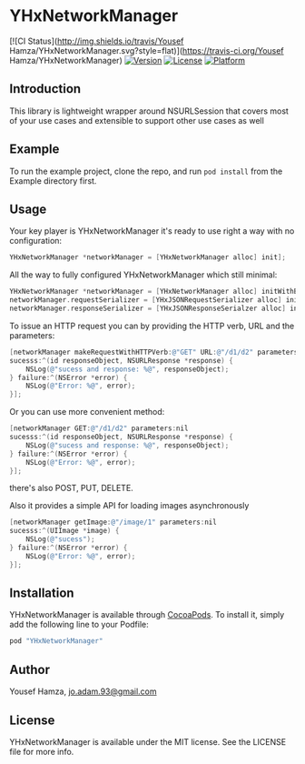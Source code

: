 # YHxNetworkManager

[![CI Status](http://img.shields.io/travis/Yousef Hamza/YHxNetworkManager.svg?style=flat)](https://travis-ci.org/Yousef Hamza/YHxNetworkManager)
[![Version](https://img.shields.io/cocoapods/v/YHxNetworkManager.svg?style=flat)](http://cocoapods.org/pods/YHxNetworkManager)
[![License](https://img.shields.io/cocoapods/l/YHxNetworkManager.svg?style=flat)](http://cocoapods.org/pods/YHxNetworkManager)
[![Platform](https://img.shields.io/cocoapods/p/YHxNetworkManager.svg?style=flat)](http://cocoapods.org/pods/YHxNetworkManager)

## Introduction

This library is lightweight wrapper around NSURLSession that covers most of your use cases and
extensible to support other use cases as well

## Example

To run the example project, clone the repo, and run `pod install` from the Example directory first.

## Usage

Your key player is YHxNetworkManager it's ready to use right a way with no configuration:

```objective-c
YHxNetworkManager *networkManager = [YHxNetworkManager alloc] init];
```

All the way to fully configured YHxNetworkManager which still minimal:

```objective-c
YHxNetworkManager *networkManager = [YHxNetworkManager alloc] initWithBaseURL:[NSURL URLWithString:@"http://example.com"];
networkManager.requestSerializer = [YHxJSONRequestSerializer alloc] init];
networkManager.responseSerializer = [YHxJSONResponseSerialzer alloc] init];
```

To issue an HTTP request you can by providing the HTTP verb, URL and the parameters:

```objective-c
[networkManager makeRequestWithHTTPVerb:@"GET" URL:@"/d1/d2" parameters:nil 
sucesss:^(id responseObject, NSURLResponse *response) {
    NSLog(@"sucess and response: %@", responseObject);
} failure:^(NSError *error) {
    NSLog(@"Error: %@", error);
}];
```

Or you can use more convenient method:

```objective-c
[networkManager GET:@"/d1/d2" parameters:nil
sucesss:^(id responseObject, NSURLResponse *response) {
    NSLog(@"sucess and response: %@", responseObject);
} failure:^(NSError *error) {
    NSLog(@"Error: %@", error);
}];
```

there's also POST, PUT, DELETE.

Also it provides a simple API for loading images asynchronously

```objective-c
[networkManager getImage:@"/image/1" parameters:nil
sucesss:^(UIImage *image) {
    NSLog(@"sucess");
} failure:^(NSError *error) {
    NSLog(@"Error: %@", error);
}];
```

## Installation

YHxNetworkManager is available through [CocoaPods](http://cocoapods.org). To install
it, simply add the following line to your Podfile:

```ruby
pod "YHxNetworkManager"
```

## Author

Yousef Hamza, jo.adam.93@gmail.com

## License

YHxNetworkManager is available under the MIT license. See the LICENSE file for more info.
